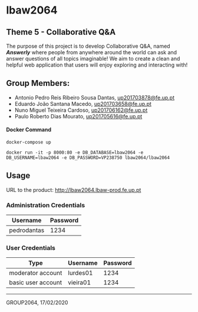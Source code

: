 # lbaw2064

## Theme 5 - Collaborative Q&A

The purpose of this project is to develop Collaborative Q&A, named ***Answerly*** where people from anywhere around the world can ask and answer questions of all topics imaginable!
We aim to create a clean and helpful web application that users will enjoy exploring and interacting with!

## Group Members:

* Antonio Pedro Reis Ribeiro Sousa Dantas, up201703878@fe.up.pt
* Eduardo João Santana Macedo, up201703658@fe.up.pt
* Nuno Miguel Teixeira Cardoso, up201706162@fe.up.pt
* Paulo Roberto Dias Mourato, up201705616@fe.up.pt

#### Docker Command
```
docker-compose up

docker run -it -p 8000:80 -e DB_DATABASE=lbaw2064 -e DB_USERNAME=lbaw2064 -e DB_PASSWORD=VP238750 lbaw2064/lbaw2064
```

## Usage

URL to the product: http://lbaw2064.lbaw-prod.fe.up.pt  

### Administration Credentials


| Username       | Password |
| --------       | -------- |
| pedrodantas    | 1234 |

### User Credentials

| Type              | Username    | Password |
| -------------     | ----------- | -------- |
| moderator account | lurdes01    | 1234     |
| basic user account| vieira01    | 1234     |

***
GROUP2064, 17/02/2020
